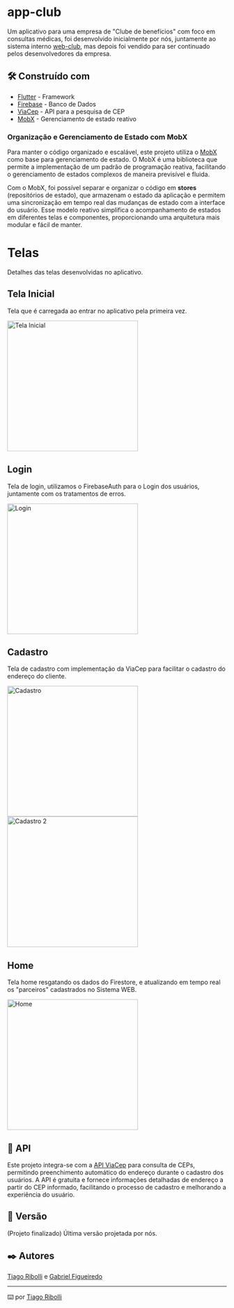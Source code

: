 # app-club

Um aplicativo para uma empresa de "Clube de benefícios" com foco em consultas médicas, foi desenvolvido inicialmente por nós, juntamente ao sistema interno [web-club](https://github.com/GabrielFMA/web-club), mas depois foi vendido para ser continuado pelos desenvolvedores da empresa.

## 🛠️ Construído com

* [Flutter](https://flutter.dev/) - Framework
* [Firebase](https://firebase.google.com/) - Banco de Dados
* [ViaCep](https://viacep.com.br) - API para a pesquisa de CEP
* [MobX](https://mobx.pub/) - Gerenciamento de estado reativo

### Organização e Gerenciamento de Estado com MobX

Para manter o código organizado e escalável, este projeto utiliza o [MobX](https://pub.dev/packages/mobx) como base para gerenciamento de estado. O MobX é uma biblioteca que permite a implementação de um padrão de programação reativa, facilitando o gerenciamento de estados complexos de maneira previsível e fluida. 

Com o MobX, foi possível separar e organizar o código em **stores** (repositórios de estado), que armazenam o estado da aplicação e permitem uma sincronização em tempo real das mudanças de estado com a interface do usuário. Esse modelo reativo simplifica o acompanhamento de estados em diferentes telas e componentes, proporcionando uma arquitetura mais modular e fácil de manter.

# Telas
Detalhes das telas desenvolvidas no aplicativo.

## Tela Inicial
Tela que é carregada ao entrar no aplicativo pela primeira vez.

<img src="https://github.com/user-attachments/assets/5bdea62f-969c-4d86-828d-d0733326537a" width="300" alt="Tela Inicial" />

## Login
Tela de login, utilizamos o FirebaseAuth para o Login dos usuários, juntamente com os tratamentos de erros.

<img src="https://github.com/user-attachments/assets/d7aa3320-cc86-4f02-a124-ec95e72569f4" width="300" alt="Login" />

## Cadastro
Tela de cadastro com implementação da ViaCep para facilitar o cadastro do endereço do cliente.

<img src="https://github.com/user-attachments/assets/9300e25d-b3c4-4ffa-ac38-e43cfc0c0bf1" width="300" alt="Cadastro" /> <img src="https://github.com/user-attachments/assets/dd5f6b53-d041-4de5-9591-34a1de8dc617" width="300" alt="Cadastro 2" />

## Home
Tela home resgatando os dados do Firestore, e atualizando em tempo real os "parceiros" cadastrados no Sistema WEB.

<img src="https://github.com/user-attachments/assets/e266d730-1f50-4ad4-93ca-e9d23f9dbb90" width="300" alt="Home" />

## 📡 API

Este projeto integra-se com a [API ViaCep](https://viacep.com.br) para consulta de CEPs, permitindo preenchimento automático do endereço durante o cadastro dos usuários. A API é gratuita e fornece informações detalhadas de endereço a partir do CEP informado, facilitando o processo de cadastro e melhorando a experiência do usuário.

## 📌 Versão

(Projeto finalizado) Última versão projetada por nós.

## ✒️ Autores

[Tiago Ribolli](https://gist.github.com/ribollitiago) e [Gabriel Figueiredo](https://gist.github.com/GabrielFMA)

---
⌨️ por [Tiago Ribolli](https://gist.github.com/ribollitiago)
